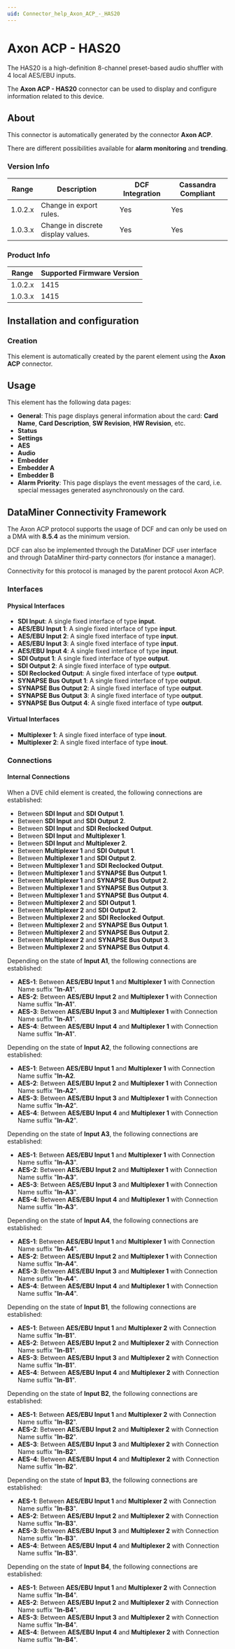 ```yaml
---
uid: Connector_help_Axon_ACP_-_HAS20
---
```


# Axon ACP - HAS20

The HAS20 is a high-definition 8-channel preset-based audio shuffler with 4 local AES/EBU inputs.

The **Axon ACP - HAS20** connector can be used to display and configure information related to this device.

## About

This connector is automatically generated by the connector **Axon ACP**.

There are different possibilities available for **alarm monitoring** and **trending**.

### Version Info

| Range     | Description                        | DCF Integration     | Cassandra Compliant     |
|------------------|------------------------------------|---------------------|-------------------------|
| 1.0.2.x          | Change in export rules.            | Yes                 | Yes                     |
| 1.0.3.x          | Change in discrete display values. | Yes                 | Yes                     |

### Product Info

| Range | Supported Firmware Version |
|------------------|-----------------------------|
| 1.0.2.x          | 1415                        |
| 1.0.3.x          | 1415                        |

## Installation and configuration

### Creation

This element is automatically created by the parent element using the **Axon ACP** connector.

## Usage

This element has the following data pages:

- **General**: This page displays general information about the card: **Card Name**, **Card Description**, **SW Revision**, **HW Revision**, etc.
- **Status**
- **Settings**
- **AES**
- **Audio**
- **Embedder**
- **Embedder A**
- **Embedder B**
- **Alarm Priority**: This page displays the event messages of the card, i.e. special messages generated asynchronously on the card.

## DataMiner Connectivity Framework

The Axon ACP protocol supports the usage of DCF and can only be used on a DMA with **8.5.4** as the minimum version.

DCF can also be implemented through the DataMiner DCF user interface and through DataMiner third-party connectors (for instance a manager).

Connectivity for this protocol is managed by the parent protocol Axon ACP.

### Interfaces

#### Physical Interfaces

- **SDI Input**: A single fixed interface of type **input**.
- **AES/EBU Input 1**: A single fixed interface of type **input**.
- **AES/EBU Input 2**: A single fixed interface of type **input**.
- **AES/EBU Input 3**: A single fixed interface of type **input**.
- **AES/EBU Input 4**: A single fixed interface of type **input**.
- **SDI Output 1**: A single fixed interface of type **output**.
- **SDI Output 2**: A single fixed interface of type **output**.
- **SDI Reclocked Output**: A single fixed interface of type **output**.
- **SYNAPSE Bus Output 1**: A single fixed interface of type **output**.
- **SYNAPSE Bus Output 2**: A single fixed interface of type **output**.
- **SYNAPSE Bus Output 3**: A single fixed interface of type **output**.
- **SYNAPSE Bus Output 4**: A single fixed interface of type **output**.

#### Virtual Interfaces

- **Multiplexer 1**: A single fixed interface of type **inout**.
- **Multiplexer 2**: A single fixed interface of type **inout**.

### Connections

#### Internal Connections

When a DVE child element is created, the following connections are established:

- Between **SDI Input** and **SDI Output 1**.
- Between **SDI Input** and **SDI Output 2**.
- Between **SDI Input** and **SDI Reclocked Output**.
- Between **SDI Input** and **Multiplexer 1**.
- Between **SDI Input** and **Multiplexer 2**.
- Between **Multiplexer 1** and **SDI Output 1**.
- Between **Multiplexer 1** and **SDI Output 2**.
- Between **Multiplexer 1** and **SDI Reclocked Output**.
- Between **Multiplexer 1** and **SYNAPSE Bus Output 1**.
- Between **Multiplexer 1** and **SYNAPSE Bus Output 2**.
- Between **Multiplexer 1** and **SYNAPSE Bus Output 3**.
- Between **Multiplexer 1** and **SYNAPSE Bus Output 4**.
- Between **Multiplexer 2** and **SDI Output 1**.
- Between **Multiplexer 2** and **SDI Output 2**.
- Between **Multiplexer 2** and **SDI Reclocked Output**.
- Between **Multiplexer 2** and **SYNAPSE Bus Output 1**.
- Between **Multiplexer 2** and **SYNAPSE Bus Output 2**.
- Between **Multiplexer 2** and **SYNAPSE Bus Output 3**.
- Between **Multiplexer 2** and **SYNAPSE Bus Output 4**.

Depending on the state of **Input A1**, the following connections are established:

- **AES-1**: Between **AES/EBU Input 1** and **Multiplexer 1** with Connection Name suffix "**In-A1**".
- **AES-2**: Between **AES/EBU Input 2** and **Multiplexer 1** with Connection Name suffix "**In-A1**".
- **AES-3**: Between **AES/EBU Input 3** and **Multiplexer 1** with Connection Name suffix "**In-A1**".
- **AES-4**: Between **AES/EBU Input 4** and **Multiplexer 1** with Connection Name suffix "**In-A1**".

Depending on the state of **Input A2**, the following connections are established:

- **AES-1**: Between **AES/EBU Input 1** and **Multiplexer 1** with Connection Name suffix "**In-A2**.
- **AES-2**: Between **AES/EBU Input 2** and **Multiplexer 1** with Connection Name suffix "**In-A2**".
- **AES-3**: Between **AES/EBU Input 3** and **Multiplexer 1** with Connection Name suffix "**In-A2**".
- **AES-4**: Between **AES/EBU Input 4** and **Multiplexer 1** with Connection Name suffix "**In-A2**".

Depending on the state of **Input A3**, the following connections are established:

- **AES-1**: Between **AES/EBU Input 1** and **Multiplexer 1** with Connection Name suffix "**In-A3**".
- **AES-2**: Between **AES/EBU Input 2** and **Multiplexer 1** with Connection Name suffix "**In-A3**".
- **AES-3**: Between **AES/EBU Input 3** and **Multiplexer 1** with Connection Name suffix "**In-A3**".
- **AES-4**: Between **AES/EBU Input 4** and **Multiplexer 1** with Connection Name suffix "**In-A3**".

Depending on the state of **Input A4**, the following connections are established:

- **AES-1**: Between **AES/EBU Input 1** and **Multiplexer 1** with Connection Name suffix "**In-A4**".
- **AES-2**: Between **AES/EBU Input 2** and **Multiplexer 1** with Connection Name suffix "**In-A4**".
- **AES-3**: Between **AES/EBU Input 3** and **Multiplexer 1** with Connection Name suffix "**In-A4**".
- **AES-4**: Between **AES/EBU Input 4** and **Multiplexer 1** with Connection Name suffix "**In-A4**".

Depending on the state of **Input B1**, the following connections are established:

- **AES-1**: Between **AES/EBU Input 1** and **Multiplexer 2** with Connection Name suffix "**In-B1**".
- **AES-2**: Between **AES/EBU Input 2** and **Multiplexer 2** with Connection Name suffix "**In-B1**".
- **AES-3**: Between **AES/EBU Input 3** and **Multiplexer 2** with Connection Name suffix "**In-B1**".
- **AES-4**: Between **AES/EBU Input 4** and **Multiplexer 2** with Connection Name suffix "**In-B1**".

Depending on the state of **Input B2**, the following connections are established:

- **AES-1**: Between **AES/EBU Input 1** and **Multiplexer 2** with Connection Name suffix "**In-B2**".
- **AES-2**: Between **AES/EBU Input 2** and **Multiplexer 2** with Connection Name suffix "**In-B2**".
- **AES-3**: Between **AES/EBU Input 3** and **Multiplexer 2** with Connection Name suffix "**In-B2**".
- **AES-4**: Between **AES/EBU Input 4** and **Multiplexer 2** with Connection Name suffix "**In-B2**".

Depending on the state of **Input B3**, the following connections are established:

- **AES-1**: Between **AES/EBU Input 1** and **Multiplexer 2** with Connection Name suffix "**In-B3**".
- **AES-2**: Between **AES/EBU Input 2** and **Multiplexer 2** with Connection Name suffix "**In-B3**".
- **AES-3**: Between **AES/EBU Input 3** and **Multiplexer 2** with Connection Name suffix "**In-B3**".
- **AES-4**: Between **AES/EBU Input 4** and **Multiplexer 2** with Connection Name suffix "**In-B3**".

Depending on the state of **Input B4**, the following connections are established:

- **AES-1**: Between **AES/EBU Input 1** and **Multiplexer 2** with Connection Name suffix "**In-B4**".
- **AES-2**: Between **AES/EBU Input 2** and **Multiplexer 2** with Connection Name suffix "**In-B4**".
- **AES-3**: Between **AES/EBU Input 3** and **Multiplexer 2** with Connection Name suffix "**In-B4**".
- **AES-4**: Between **AES/EBU Input 4** and **Multiplexer 2** with Connection Name suffix "**In-B4**".
